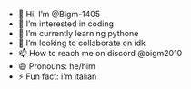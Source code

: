 - 👋 Hi, I’m @Bigm-1405
- 👀 I’m interested in coding
- 🌱 I’m currently learning pythone
- 💞️ I’m looking to collaborate on idk
- 📫 How to reach me on discord @bigm2010
- 😄 Pronouns: he/him
- ⚡ Fun fact: i'm italian

<!---
Bigm-1405/Bigm-1405 is a ✨ special ✨ repository because its `README.md` (this file) appears on your GitHub profile.
You can click the Preview link to take a look at your changes.
--->
